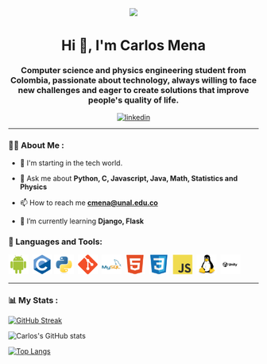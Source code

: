<div id="header" align="center">
    <img src="https://media.giphy.com/media/aNqEFrYVnsS52/giphy.gif" width="200" />
    <h1 align="center">Hi 👀, I'm Carlos Mena</h1>
    <h3 align="center">Computer science and physics engineering student from Colombia, passionate about technology, always willing to face new challenges and eager to create solutions that improve people's quality of life.</h3>
</div>


<div id="badges" align="center">
    <a href="https://www.linkedin.com/in/carlos-mena-t/">
        <img src="https://1000marcas.net/wp-content/uploads/2020/01/Logo-Linkedin.png"
            alt="linkedin" width="100" />
    </a>
</div>

---

### 👨‍💻 About Me :

- 📝 I'm starting in the tech world.

- 💬 Ask me about **Python, C, Javascript, Java, Math, Statistics and Physics**

- 📫 How to reach me **cmena@unal.edu.co**

- 🌱 I’m currently learning **Django, Flask**



<div align="left">
    <h3>🔨 Languages and Tools:</h3>
    <div>
        <img src="https://github.com/devicons/devicon/blob/master/icons/android/android-original.svg" title="Android" alt="Android" width="40" height="40"/>&nbsp;
        <img src="https://github.com/devicons/devicon/blob/master/icons/c/c-original.svg" title="C" alt="C" width="40" height="40"/>&nbsp;<img src="https://github.com/devicons/devicon/blob/master/icons/python/python-original.svg" title="python" alt="python" width="40" height="40"/>&nbsp;
        <img src="https://github.com/devicons/devicon/blob/master/icons/git/git-original.svg" title="git" alt="git" width="40" height="40"/>&nbsp;
        <img src="https://github.com/devicons/devicon/blob/master/icons/mysql/mysql-original-wordmark.svg" title="MySQL" alt="MySQL" width="40" height="40"/>&nbsp;
        <img src="https://github.com/devicons/devicon/blob/master/icons/html5/html5-plain.svg" title="HTML" alt="HTML" width="40" height="40"/>&nbsp;
        <img src="https://github.com/devicons/devicon/blob/master/icons/css3/css3-original.svg" title="CSS" alt="CSS" width="40" height="40"/>&nbsp;
        <img src="https://github.com/devicons/devicon/blob/master/icons/javascript/javascript-original.svg" title="JavaScript" alt="JavaScript" width="40" height="40"/>&nbsp;
        <img src="https://github.com/devicons/devicon/blob/master/icons/linux/linux-original.svg" title="Linux" alt="Linux" width="40" height="40"/>&nbsp;
        <img src="https://github.com/devicons/devicon/blob/master/icons/unity/unity-original-wordmark.svg" title="Unity" alt="Unity" width="40" height="40"/>
      </div>
</div>

---

### 📊 My Stats :

[![GitHub Streak](http://github-readme-streak-stats.herokuapp.com?user=CarlosMena01&theme=dark)](https://git.io/streak-stats)

![Carlos's GitHub stats](https://github-readme-stats.vercel.app/api?username=carlosmena01&show_icons=true&theme=dark)

[![Top Langs](https://github-readme-stats.vercel.app/api/top-langs/?username=carlosmena01&layout=compact&theme=dark)](https://github.com/anuraghazra/github-readme-stats)
